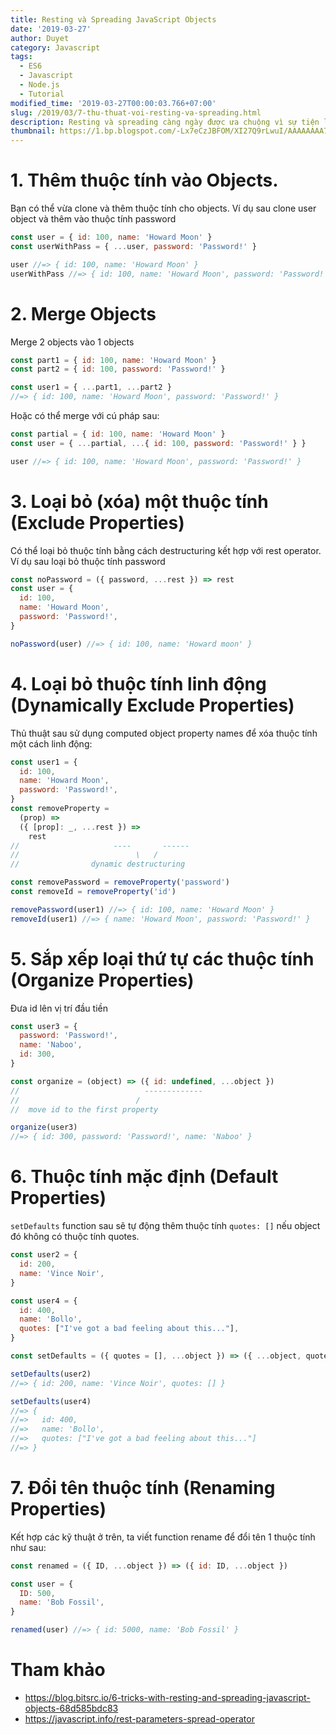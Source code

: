 ```yaml
---
title: Resting và Spreading JavaScript Objects
date: '2019-03-27'
author: Duyet
category: Javascript
tags:
  - ES6
  - Javascript
  - Node.js
  - Tutorial
modified_time: '2019-03-27T00:00:03.766+07:00'
slug: /2019/03/7-thu-thuat-voi-resting-va-spreading.html
description: Resting và spreading càng ngày được ưa chuộng vì sự tiện lợi của nó, sau đây là 7 tricks với JavaScript objects.
thumbnail: https://1.bp.blogspot.com/-Lx7eCzJBFOM/XI27Q9rLwuI/AAAAAAAA7f8/nArHouQIfwIJF_VQOpoUm2qaEG7VMgnfgCLcBGAs/s1600/Screen%2BShot%2B2019-03-17%2Bat%2B10.12.44%2BAM.png
---
```


# 1. Thêm thuộc tính vào Objects.

Bạn có thể vừa clone và thêm thuộc tính cho objects. Ví dụ sau clone user object và thêm vào thuộc tính password

```js
const user = { id: 100, name: 'Howard Moon' }
const userWithPass = { ...user, password: 'Password!' }

user //=> { id: 100, name: 'Howard Moon' }
userWithPass //=> { id: 100, name: 'Howard Moon', password: 'Password!' }
```

# 2. Merge Objects

Merge 2 objects vào 1 objects

```js
const part1 = { id: 100, name: 'Howard Moon' }
const part2 = { id: 100, password: 'Password!' }

const user1 = { ...part1, ...part2 }
//=> { id: 100, name: 'Howard Moon', password: 'Password!' }
```

Hoặc có thể merge với cú pháp sau:

```js
const partial = { id: 100, name: 'Howard Moon' }
const user = { ...partial, ...{ id: 100, password: 'Password!' } }

user //=> { id: 100, name: 'Howard Moon', password: 'Password!' }
```

# 3. Loại bỏ (xóa) một thuộc tính (Exclude Properties)

Có thể loại bỏ thuộc tính bằng cách destructuring kết hợp với rest operator. Ví dụ sau loại bỏ thuộc tính password

```js
const noPassword = ({ password, ...rest }) => rest
const user = {
  id: 100,
  name: 'Howard Moon',
  password: 'Password!',
}

noPassword(user) //=> { id: 100, name: 'Howard moon' }
```

# 4. Loại bỏ thuộc tính linh động (Dynamically Exclude Properties)

Thủ thuật sau sử dụng computed object property names để xóa thuộc tính một cách linh động:

```js
const user1 = {
  id: 100,
  name: 'Howard Moon',
  password: 'Password!',
}
const removeProperty =
  (prop) =>
  ({ [prop]: _, ...rest }) =>
    rest
//                     ----       ------
//                          \   /
//                dynamic destructuring

const removePassword = removeProperty('password')
const removeId = removeProperty('id')

removePassword(user1) //=> { id: 100, name: 'Howard Moon' }
removeId(user1) //=> { name: 'Howard Moon', password: 'Password!' }
```

# 5. Sắp xếp loại thứ tự các thuộc tính (Organize Properties)

Đưa id lên vị trí đầu tiền

```js
const user3 = {
  password: 'Password!',
  name: 'Naboo',
  id: 300,
}

const organize = (object) => ({ id: undefined, ...object })
//                            -------------
//                          /
//  move id to the first property

organize(user3)
//=> { id: 300, password: 'Password!', name: 'Naboo' }
```

# 6. Thuộc tính mặc định (Default Properties)

`setDefaults` function sau sẽ tự động thêm thuộc tính `quotes: []` nếu object đó không có thuộc tính quotes.

```js
const user2 = {
  id: 200,
  name: 'Vince Noir',
}

const user4 = {
  id: 400,
  name: 'Bollo',
  quotes: ["I've got a bad feeling about this..."],
}

const setDefaults = ({ quotes = [], ...object }) => ({ ...object, quotes })

setDefaults(user2)
//=> { id: 200, name: 'Vince Noir', quotes: [] }

setDefaults(user4)
//=> {
//=>   id: 400,
//=>   name: 'Bollo',
//=>   quotes: ["I've got a bad feeling about this..."]
//=> }
```

# 7. Đổi tên thuộc tính (Renaming Properties)

Kết hợp các kỹ thuật ở trên, ta viết function rename để đổi tên 1 thuộc tính như sau:

```js
const renamed = ({ ID, ...object }) => ({ id: ID, ...object })

const user = {
  ID: 500,
  name: 'Bob Fossil',
}

renamed(user) //=> { id: 5000, name: 'Bob Fossil' }
```

# Tham khảo

- https://blog.bitsrc.io/6-tricks-with-resting-and-spreading-javascript-objects-68d585bdc83
- https://javascript.info/rest-parameters-spread-operator
